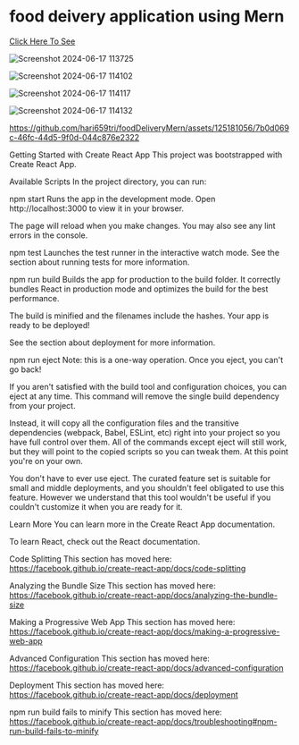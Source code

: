 <h1>food deivery application using Mern</h1>
<a href="https://food-delivery-mern-zulk-9guilhpdy-hari659tris-projects.vercel.app/">Click Here To See</a>

<div align='centre'> 


![Screenshot 2024-06-17 113725](https://github.com/hari659tri/foodDeliveryMern/assets/125181056/7d2a69d6-6edf-4d85-b2e2-e1e25ab5a2f7)

![Screenshot 2024-06-17 114102](https://github.com/hari659tri/foodDeliveryMern/assets/125181056/2f7cd228-4224-4bda-8e40-1d231c7f9a11)

![Screenshot 2024-06-17 114117](https://github.com/hari659tri/foodDeliveryMern/assets/125181056/2ae101ff-a409-4805-b4db-7ec69cd85572)

![Screenshot 2024-06-17 114132](https://github.com/hari659tri/foodDeliveryMern/assets/125181056/dc152380-a1c9-4555-a4bf-d96547499ba4)

https://github.com/hari659tri/foodDeliveryMern/assets/125181056/7b0d069c-46fc-44d5-9f0d-044c876e2322




</div>


Getting Started with Create React App
This project was bootstrapped with Create React App.

Available Scripts
In the project directory, you can run:

npm start
Runs the app in the development mode.
Open http://localhost:3000 to view it in your browser.

The page will reload when you make changes.
You may also see any lint errors in the console.

npm test
Launches the test runner in the interactive watch mode.
See the section about running tests for more information.

npm run build
Builds the app for production to the build folder.
It correctly bundles React in production mode and optimizes the build for the best performance.

The build is minified and the filenames include the hashes.
Your app is ready to be deployed!

See the section about deployment for more information.

npm run eject
Note: this is a one-way operation. Once you eject, you can't go back!

If you aren't satisfied with the build tool and configuration choices, you can eject at any time. This command will remove the single build dependency from your project.

Instead, it will copy all the configuration files and the transitive dependencies (webpack, Babel, ESLint, etc) right into your project so you have full control over them. All of the commands except eject will still work, but they will point to the copied scripts so you can tweak them. At this point you're on your own.

You don't have to ever use eject. The curated feature set is suitable for small and middle deployments, and you shouldn't feel obligated to use this feature. However we understand that this tool wouldn't be useful if you couldn't customize it when you are ready for it.

Learn More
You can learn more in the Create React App documentation.

To learn React, check out the React documentation.

Code Splitting
This section has moved here: https://facebook.github.io/create-react-app/docs/code-splitting

Analyzing the Bundle Size
This section has moved here: https://facebook.github.io/create-react-app/docs/analyzing-the-bundle-size

Making a Progressive Web App
This section has moved here: https://facebook.github.io/create-react-app/docs/making-a-progressive-web-app

Advanced Configuration
This section has moved here: https://facebook.github.io/create-react-app/docs/advanced-configuration

Deployment
This section has moved here: https://facebook.github.io/create-react-app/docs/deployment

npm run build fails to minify
This section has moved here: https://facebook.github.io/create-react-app/docs/troubleshooting#npm-run-build-fails-to-minify



